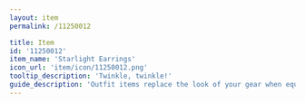 ```yaml
---
layout: item
permalink: /11250012

title: Item
id: '11250012'
item_name: 'Starlight Earrings'
icon_url: 'item/icon/11250012.png'
tooltip_description: 'Twinkle, twinkle!'
guide_description: 'Outfit items replace the look of your gear when equipped.'
---
```

